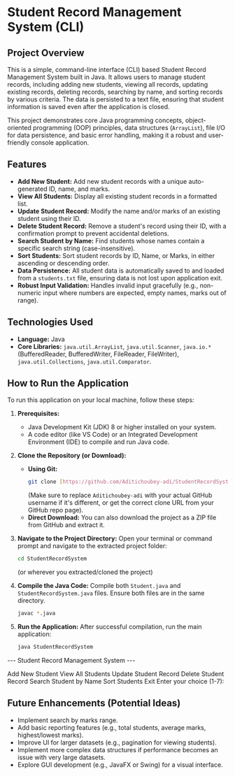# Student Record Management System (CLI)

## Project Overview

This is a simple, command-line interface (CLI) based Student Record Management System built in Java. It allows users to manage student records, including adding new students, viewing all records, updating existing records, deleting records, searching by name, and sorting records by various criteria. The data is persisted to a text file, ensuring that student information is saved even after the application is closed.

This project demonstrates core Java programming concepts, object-oriented programming (OOP) principles, data structures (`ArrayList`), file I/O for data persistence, and basic error handling, making it a robust and user-friendly console application.

## Features

* **Add New Student:** Add new student records with a unique auto-generated ID, name, and marks.
* **View All Students:** Display all existing student records in a formatted list.
* **Update Student Record:** Modify the name and/or marks of an existing student using their ID.
* **Delete Student Record:** Remove a student's record using their ID, with a confirmation prompt to prevent accidental deletions.
* **Search Student by Name:** Find students whose names contain a specific search string (case-insensitive).
* **Sort Students:** Sort student records by ID, Name, or Marks, in either ascending or descending order.
* **Data Persistence:** All student data is automatically saved to and loaded from a `students.txt` file, ensuring data is not lost upon application exit.
* **Robust Input Validation:** Handles invalid input gracefully (e.g., non-numeric input where numbers are expected, empty names, marks out of range).

## Technologies Used

* **Language:** Java
* **Core Libraries:** `java.util.ArrayList`, `java.util.Scanner`, `java.io.*` (BufferedReader, BufferedWriter, FileReader, FileWriter), `java.util.Collections`, `java.util.Comparator`.

## How to Run the Application

To run this application on your local machine, follow these steps:

1.  **Prerequisites:**
    * Java Development Kit (JDK) 8 or higher installed on your system.
    * A code editor (like VS Code) or an Integrated Development Environment (IDE) to compile and run Java code.

2.  **Clone the Repository (or Download):**
    * **Using Git:**
        ```bash
        git clone [https://github.com/Aditichoubey-adi/StudentRecordSystem.git](https://github.com/Aditichoubey-adi/StudentRecordSystem.git)
        ```
        (Make sure to replace `Aditichoubey-adi` with your actual GitHub username if it's different, or get the correct clone URL from your GitHub repo page).
    * **Direct Download:**
        You can also download the project as a ZIP file from GitHub and extract it.

3.  **Navigate to the Project Directory:**
    Open your terminal or command prompt and navigate to the extracted project folder:
    ```bash
    cd StudentRecordSystem
    ```
    (or wherever you extracted/cloned the project)

4.  **Compile the Java Code:**
    Compile both `Student.java` and `StudentRecordSystem.java` files. Ensure both files are in the same directory.
    ```bash
    javac *.java
    ```

5.  **Run the Application:**
    After successful compilation, run the main application:
    ```bash
    java StudentRecordSystem
    ```

--- Student Record Management System ---

Add New Student
View All Students
Update Student Record
Delete Student Record
Search Student by Name
Sort Students
Exit Enter your choice (1-7):
<!-- end list -->


## Future Enhancements (Potential Ideas)

* Implement search by marks range.
* Add basic reporting features (e.g., total students, average marks, highest/lowest marks).
* Improve UI for larger datasets (e.g., pagination for viewing students).
* Implement more complex data structures if performance becomes an issue with very large datasets.
* Explore GUI development (e.g., JavaFX or Swing) for a visual interface.
